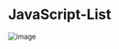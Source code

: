 # JavaScript-List

![image](https://github.com/thaizacapelao/JS-GAME/assets/104083691/cff9370a-6b50-4399-a400-88ad92d37e40)
